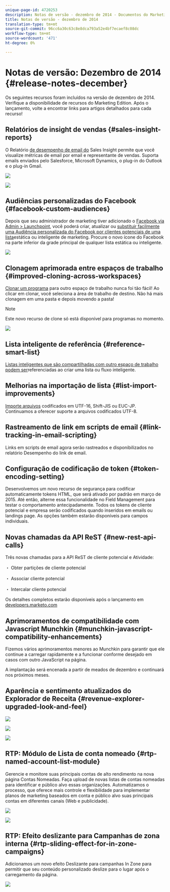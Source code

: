 ```yaml
---
unique-page-id: 4720253
description: Notas de versão - dezembro de 2014 - Documentos do Marketing - Documentação do produto
title: Notas de versão - dezembro de 2014
translation-type: tm+mt
source-git-commit: 96cc6a30c63c8e8dca793a52e4bf7ecaef8c08dc
workflow-type: tm+mt
source-wordcount: '471'
ht-degree: 0%

---
```



# Notas de versão: Dezembro de 2014 {#release-notes-december}

Os seguintes recursos foram incluídos na versão de dezembro de 2014. Verifique a disponibilidade de recursos do Marketing Edition. Após o lançamento, volte a encontrar links para artigos detalhados para cada recurso!

## Relatórios de insight de vendas {#sales-insight-reports}

O Relatório [de desempenho de email do](../../product-docs/marketo-sales-insight/msi-for-salesforce/features/performance-reports/sales-insight-email-performance-report.md) Sales Insight permite que você visualize métricas de email por email e representante de vendas. Suporta emails enviados pelo Salesforce, Microsoft Dynamics, o plug-in do Outlook e o plug-in Gmail.

![](assets/image2014-12-5-11-3a5-3a46.png)

![](assets/image2014-12-5-11-3a5-3a55.png)

## Audiências personalizadas do Facebook {#facebook-custom-audiences}

Depois que seu administrador de marketing tiver adicionado o [Facebook via Admin > Launchpoint](../../product-docs/demand-generation/ad-network-integrations/add-facebook-custom-audiences-as-a-launchpoint-service.md), você poderá criar, atualizar ou [substituir facilmente uma Audiência personalizada do Facebook por clientes potenciais de uma lista](../../product-docs/demand-generation/facebook/create-a-custom-audience-in-facebook.md)estática ou inteligente de marketing. Procure o novo ícone do Facebook na parte inferior da grade principal de qualquer lista estática ou inteligente.

![](assets/image2014-12-5-11-3a6-3a28.png)

## Clonagem aprimorada entre espaços de trabalho  {#improved-cloning-across-workspaces}

[Clonar um programa](../../product-docs/core-marketo-concepts/programs/working-with-programs/clone-a-program.md) para outro espaço de trabalho nunca foi tão fácil! Ao clicar em clonar, você seleciona a área de trabalho de destino. Não há mais clonagem em uma pasta e depois movendo a pasta!

>[!NOTE]
>
>Este novo recurso de clone só está disponível para programas no momento.

![](assets/image2014-12-5-11-3a7-3a13.png)

## Lista inteligente de referência {#reference-smart-list}

[Listas inteligentes que são compartilhadas com outro espaço de trabalho podem ser](../../product-docs/core-marketo-concepts/smart-lists-and-static-lists/using-smart-lists/reference-a-list-or-smart-list-across-workspaces.md)referenciadas ao criar uma lista ou fluxo inteligente.

## Melhorias na importação de lista {#list-import-improvements}

[Importe arquivos](../../getting-started/quick-wins/import-a-list-of-people.md) codificados em UTF-16, Shift-JIS ou EUC-JP. Continuamos a oferecer suporte a arquivos codificados UTF-8.

## Rastreamento de link em scripts de email {#link-tracking-in-email-scripting}

Links em scripts de email agora serão rastreados e disponibilizados no relatório Desempenho do link de email.

## Configuração de codificação de token {#token-encoding-setting}

Desenvolvemos um novo recurso de segurança para codificar automaticamente tokens HTML, que será ativado por padrão em março de 2015. Até então, alterne essa funcionalidade no Field Management para testar o comportamento antecipadamente. Todos os tokens de cliente potencial e empresa serão codificados quando inseridos em emails ou landings page. As opções também estarão disponíveis para campos individuais.

## Novas chamadas da API ReST {#new-rest-api-calls}

Três novas chamadas para a API ReST de cliente potencial e Atividade:

・ Obter partições de cliente potencial

・ Associar cliente potencial

・ Intercalar cliente potencial

Os detalhes completos estarão disponíveis após o lançamento em [developers.marketo.com](http://developers.marketo.com/)

## Aprimoramentos de compatibilidade com Javascript Munchkin {#munchkin-javascript-compatibility-enhancements}

Fizemos vários aprimoramentos menores ao Munchkin para garantir que ele continue a carregar rapidamente e a funcionar conforme desejado em casos com outro JavaScript na página.

A implantação será encenada a partir de meados de dezembro e continuará nos próximos meses.

## Aparência e sentimento atualizados do Explorador de Receita {#revenue-explorer-upgraded-look-and-feel}

![](assets/image2014-12-5-11-3a8-3a4.png)

![](assets/image2014-12-5-11-3a8-3a14.png)

![](assets/image2014-12-5-11-3a8-3a36.png)

## RTP: Módulo de Lista de conta nomeado {#rtp-named-account-list-module}

Gerencie e monitore suas principais contas de alto rendimento na nova página Contas Nomeadas. Faça upload de novas listas de contas nomeadas para identificar e público alvo essas organizações. Automatizamos o processo, que oferece mais controle e flexibilidade para implementar planos de marketing baseados em conta e público alvo suas principais contas em diferentes canais (Web e publicidade).

![](assets/image2014-12-5-11-3a8-3a56.png)

![](assets/image2014-12-5-11-3a9-3a10.png)

## RTP: Efeito deslizante para Campanhas de zona interna {#rtp-sliding-effect-for-in-zone-campaigns}

Adicionamos um novo efeito Deslizante para campanhas In Zone para permitir que seu conteúdo personalizado deslize para o lugar após o carregamento da página.

![](assets/image2014-12-5-11-3a9-3a34.png)

